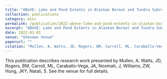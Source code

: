 ```yaml
---
title: "ABoVE: Lake and Pond Extents in Alaskan Boreal and Tundra Subregions, 2019-2021. ORNL DAAC, Oak Ridge, Tennessee, USA"
collection: publications
category: misc
permalink: /publication/2022-above-lake-and-pond-extents-in-alaskan-boreal-and-tundra-subregions-2019-2021-ornl-daac-oak-ridge-tennessee-usa
excerpt: "ABoVE: Lake and Pond Extents in Alaskan Boreal and Tundra Subregions, 2019-2021. ORNL DAAC, Oak Ridge, Tennessee, USA by Mullen, A et al."
date: 2022-01-01
venue: "Unknown Venue"
paperurl: ""
citation: "Mullen, A, Watts, JD, Rogers, BM, Carroll, ML, Caraballo-Vega, JA, Noomah, J, Williams, ZW, Hung, JKY, Natali, S (2022). "ABoVE: Lake and Pond Extents in Alaskan Boreal and Tundra Subregions, 2019-2021. ORNL DAAC, Oak Ridge, Tennessee, USA." <i>Unknown Venue</i>."
---
```


This publication describes research work presented by Mullen, A, Watts, JD, Rogers, BM, Carroll, ML, Caraballo-Vega, JA, Noomah, J, Williams, ZW, Hung, JKY, Natali, S. See the venue for full details.
